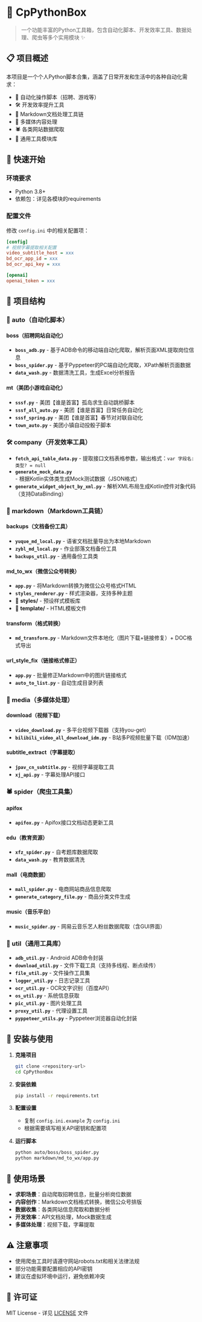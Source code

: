 # 🐍 CpPythonBox

> 一个功能丰富的Python工具箱，包含自动化脚本、开发效率工具、数据处理、爬虫等多个实用模块 ✨

## 📋 项目概述

本项目是一个个人Python脚本合集，涵盖了日常开发和生活中的各种自动化需求：
- 🤖 自动化操作脚本（招聘、游戏等）
- 🛠️ 开发效率提升工具  
- 📝 Markdown文档处理工具链
- 🎥 多媒体内容处理
- 🕷️ 各类网站数据爬取
- 🔧 通用工具模块库

## 🚀 快速开始

### 环境要求
- Python 3.8+
- 依赖包：详见各模块的requirements

### 配置文件
修改 `config.ini` 中的相关配置项：
```ini
[config]
# 视频字幕提取相关配置
video_subtitle_host = xxx
bd_ocr_app_id = xxx
bd_ocr_api_key = xxx

[openai]
openai_token = xxx
```

## 📁 项目结构

### 🤖 auto（自动化脚本）

#### boss（招聘网站自动化）
- **`boss_adb.py`** - 基于ADB命令的移动端自动化爬取，解析页面XML提取岗位信息
- **`boss_spider.py`** - 基于Pyppeteer的PC端自动化爬取，XPath解析页面数据  
- **`data_wash.py`** - 数据清洗工具，生成Excel分析报告

#### mt（美团小游戏自动化）
- **`sssf.py`** - 美团【谁是首富】孤岛求生自动跳桥脚本
- **`sssf_all_auto.py`** - 美团【谁是首富】日常任务自动化
- **`sssf_spring.py`** - 美团【谁是首富】春节对对联自动化
- **`town_auto.py`** - 美团小镇自动投骰子脚本

### 🛠️ company（开发效率工具）

- **`fetch_api_table_data.py`** - 提取接口文档表格参数，输出格式：`var 字段名: 类型? = null`
- **`generate_mock_data.py`** - 根据Kotlin实体类生成Mock测试数据（JSON格式）
- **`generate_widget_object_by_xml.py`** - 解析XML布局生成Kotlin控件对象代码（支持DataBinding）

### 📝 markdown（Markdown工具链）

#### backups（文档备份工具）
- **`yuque_md_local.py`** - 语雀文档批量导出为本地Markdown
- **`zybl_md_local.py`** - 作业部落文档备份工具
- **`backups_util.py`** - 通用备份工具类

#### md_to_wx（微信公众号转换）
- **`app.py`** - 将Markdown转换为微信公众号格式HTML
- **`styles_renderer.py`** - 样式渲染器，支持多种主题
- 📁 **styles/** - 预设样式模板库
- 📁 **template/** - HTML模板文件

#### transform（格式转换）
- **`md_transform.py`** - Markdown文件本地化（图片下载+链接修复）+ DOC格式导出

#### url_style_fix（链接格式修正）
- **`app.py`** - 批量修正Markdown中的图片链接格式
- **`auto_to_list.py`** - 自动生成目录列表

### 🎥 media（多媒体处理）

#### download（视频下载）
- **`video_download.py`** - 多平台视频下载器（支持you-get）
- **`bilibili_video_all_download_idm.py`** - B站多P视频批量下载（IDM加速）

#### subtitle_extract（字幕提取）
- **`jpav_cn_subtitle.py`** - 视频字幕提取工具
- **`xj_api.py`** - 字幕处理API接口

### 🕷️ spider（爬虫工具集）

#### apifox
- **`apifox.py`** - Apifox接口文档动态更新工具

#### edu（教育资源）
- **`xfz_spider.py`** - 自考题库数据爬取
- **`data_wash.py`** - 教育数据清洗

#### mall（电商数据）
- **`mall_spider.py`** - 电商网站商品信息爬取
- **`generate_category_file.py`** - 商品分类文件生成

#### music（音乐平台）  
- **`music_spider.py`** - 网易云音乐艺人粉丝数据爬取（含GUI界面）

### 🔧 util（通用工具库）

- **`adb_util.py`** - Android ADB命令封装
- **`download_util.py`** - 文件下载工具（支持多线程、断点续传）
- **`file_util.py`** - 文件操作工具集
- **`logger_util.py`** - 日志记录工具
- **`ocr_util.py`** - OCR文字识别（百度API）
- **`os_util.py`** - 系统信息获取
- **`pic_util.py`** - 图片处理工具
- **`proxy_util.py`** - 代理设置工具
- **`pyppeteer_utils.py`** - Pyppeteer浏览器自动化封装

## 🔧 安装与使用

1. **克隆项目**
   ```bash
   git clone <repository-url>
   cd CpPythonBox
   ```

2. **安装依赖**
   ```bash
   pip install -r requirements.txt
   ```

3. **配置设置**
   - 复制 `config.ini.example` 为 `config.ini`
   - 根据需要填写相关API密钥和配置项

4. **运行脚本**
   ```bash
   python auto/boss/boss_spider.py
   python markdown/md_to_wx/app.py
   ```

## 🎯 使用场景

- **求职场景**：自动爬取招聘信息，批量分析岗位数据
- **内容创作**：Markdown文档格式转换，微信公众号排版
- **数据收集**：各类网站信息爬取和数据分析
- **开发效率**：API文档处理，Mock数据生成
- **多媒体处理**：视频下载，字幕提取

## ⚠️ 注意事项

- 使用爬虫工具时请遵守网站robots.txt和相关法律法规
- 部分功能需要配置相应的API密钥
- 建议在虚拟环境中运行，避免依赖冲突

## 📄 许可证

MIT License - 详见 [LICENSE](LICENSE) 文件